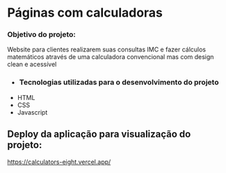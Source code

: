 <h1> Páginas com calculadoras </h1>

<h3>Objetivo do projeto:</h3>

<p>Website para clientes realizarem suas consultas IMC e fazer cálculos matemáticos através de uma calculadora convencional mas com design clean e acessível</p>

<h3> <ul><li> Tecnologias utilizadas para o desenvolvimento do projeto </li></ul></h3>

<ul>
  <li>HTML</li>
  <li>CSS</li>
  <li>Javascript</li>
</ul>

## Deploy da aplicação para visualização do projeto:
https://calculators-eight.vercel.app/
